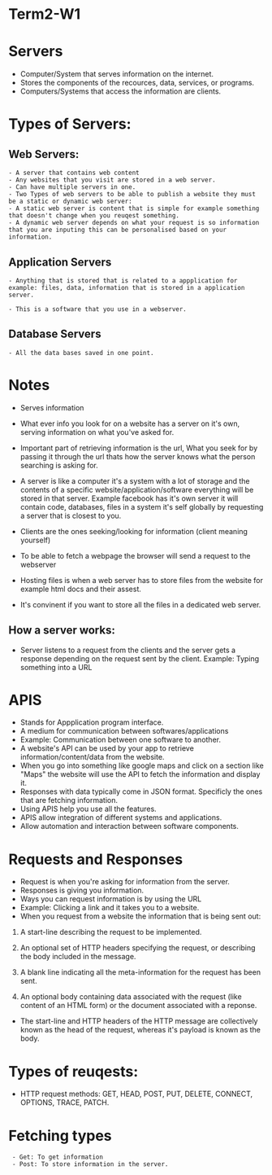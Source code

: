 # Term2-W1
# Servers

- Computer/System that serves information on the internet.
- Stores the components of the recources, data, services, or programs.
- Computers/Systems that access the information are clients.

# Types of Servers:
## Web Servers:
    - A server that contains web content
    - Any websites that you visit are stored in a web server.
    - Can have multiple servers in one.
    - Two Types of web servers to be able to publish a website they must be a static or dynamic web server:
    - A static web server is content that is simple for example something that doesn't change when you reuqest something.
    - A dynamic web server depends on what your request is so information that you are inputing this can be personalised based on your information. 
##  Application Servers
    - Anything that is stored that is related to a appplication for example: files, data, information that is stored in a application server.

    - This is a software that you use in a webserver.
## Database Servers
    - All the data bases saved in one point.

# Notes

- Serves information

- What ever info you look for on a website has a server on it's own, serving information on what you've asked for. 

- Important part of retrieving information is the url, What you seek for by passing it through the url thats how the server knows what the person searching is asking for.

- A server is like a computer it's a system with a lot of storage and the contents of a specific website/application/software everything will be stored in that server. Example facebook has it's own server it will contain code, databases, files in a system it's self globally by requesting a server that is closest to you.

- Clients are the ones seeking/looking for information (client meaning yourself) 

- To be able to fetch a webpage the browser will send a request to the webserver 

- Hosting files is when a web server has to store files from the website for example html docs and their assest.

- It's convinent if you want to store all the files in a dedicated web server. 

## How a server works:

- Server listens to a request from the clients and the server gets a response depending on the request sent by the client. Example: Typing something into a URL 

# APIS

- Stands for Appplication program interface.
- A medium for communication between softwares/applications
- Example: Communication between one software to another.
- A website's API can be used by your app to retrieve information/content/data from the website. 
- When you go into something like google maps and click on a section like "Maps" the website will use the API to fetch the information and display it.
- Responses with data typically come in JSON format. Specificly the ones that are fetching information.
- Using APIS help you use all the features. 
- APIS allow integration of different systems and applications.
- Allow automation and interaction between software components.

# Requests and Responses

- Request is when you're asking for information from the server.
- Responses is giving you information.
- Ways you can request information is by using the URL
- Example: Clicking a link and it takes you to a website.
- When you request from a website the information that is being sent out: 
1. A start-line describing the request to be implemented. 

2. An optional set of HTTP headers specifying the request, or describing the body included in the message. 

3. A blank line indicating all the meta-information for the request has been sent.

4. An optional body containing data associated with the request (like content of an HTML form) or the document associated with a reponse.

- The start-line and HTTP headers of the HTTP message are collectively known as the head of the request, whereas it's payload is known as the body.
 
 # Types of reuqests:

 - HTTP request methods: GET, HEAD, POST, PUT, DELETE, CONNECT, OPTIONS, TRACE, PATCH.


# Fetching types
     - Get: To get information
     - Post: To store information in the server.